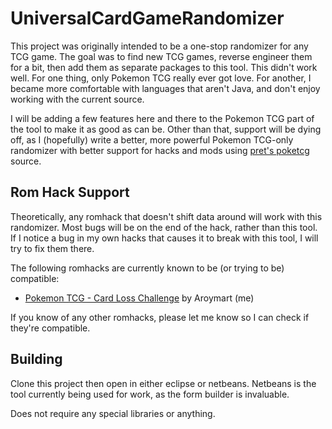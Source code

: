 # UniversalCardGameRandomizer

This project was originally intended to be a one-stop randomizer for any TCG game. The goal was to find new TCG games, reverse engineer them for a bit, then add them as separate packages to this tool. This didn't work well. For one thing, only Pokemon TCG really ever got love. For another, I became more comfortable with languages that aren't Java, and don't enjoy working with the current source. 

I will be adding a few features here and there to the Pokemon TCG part of the tool to make it as good as can be. Other than that, support will be dying off, as I (hopefully) write a better, more powerful Pokemon TCG-only randomizer with better support for hacks and mods using [pret's poketcg](https://github.com/pret/poketcg) source. 

## Rom Hack Support
Theoretically, any romhack that doesn't shift data around will work with this randomizer. Most bugs will be on the end of the hack, rather than this tool. If I notice a bug in my own hacks that causes it to break with this tool, I will try to fix them there.

The following romhacks are currently known to be (or trying to be) compatible:
* [Pokemon TCG - Card Loss Challenge](https://github.com/anmart/poketcg-hacks/tree/patch_CardLossChallenge) by Aroymart (me)

If you know of any other romhacks, please let me know so I can check if they're compatible.

## Building
Clone this project then open in either eclipse or netbeans. Netbeans is the tool currently being used for work, as the form builder is invaluable.

Does not require any special libraries or anything. 
